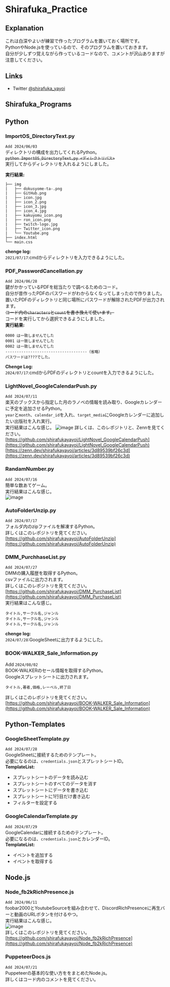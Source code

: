 # Shirafuka_Practice

## Explanation

これは白深やよいが練習で作ったプログラムを置いておく場所です。  
PythonやNode.jsを使っているので、そのプログラムを置いておきます。  
自分が少しずつ覚えながら作っているコードなので、コメントが沢山ありますが注意してください。  

## Links

- Twitter [@shirafuka_yayoi](https://x.com/shirafuka_yayoi)

## Shirafuka_Programs

## Python

### ImportOS_DirectoryText.py

`Add 2024/06/03`  
ディレクトリの構成を出力してくれるPython。  
~~`python ImportOS_DirectoryText,py <ディレクトリパス>`~~  
実行してからディレクトリを入れるようにしました。  

**実行結果:**  

```text
├── img
|   ├── dokusyome-ta-.png
|   ├── GitHub.png
|   ├── icon.jpg
|   ├── icon_2.png
|   ├── icon_3.jpg
|   ├── icon_4.jpg
|   ├── kakuyomu_icon.png
|   ├── ron_icon.png
|   ├── twitch-logo.jpg
|   ├── Twitter_icon.png
|   └── Youtube.png
├── index.html
└── main.css
```

**chenge log:**  
`2021/07/17`:cmdからディレクトリを入力できるようにした。

### PDF_PasswordCancellation.py

`Add 2024/06/28`  
鍵がかかっているPDFを総当たりで調べるためのコード。  
自分が昔作ったPDFのパスワードがわからなくなってしまったので作りました。  
置いたPDFのディレクトリと同じ場所にパスワードが解除されたPDFが出力されます。  
~~コード内の`characters`と`count`を書き換えて使います。~~  
コードを実行してから選択できるようにしました。  
**実行結果:**  

```text
0000 は一致しませんでした
0001 は一致しませんでした
0002 は一致しませんでした
------------------------------------（省略）
パスワードは????でした。
```

**Chenge Log:**  
`2024/07/17`:cmdからPDFのディレクトリとcountを入力できるようにした。

### LightNovel_GoogleCalendarPush.py

`Add 2024/07/11`  
楽天のブックスから指定した月のラノベの情報を読み取り、Googleカレンダーに予定を追加させるPython。  
`year`と`month`、`calendar_id`を入れ、`target_media`にGoogleカレンダーに追加したい出版社を入れ実行。  
実行結果はこんな感じ。
![image](./image/LightNovel_GoogleCalendarPush.png)
詳しくは、このレポジトリと、Zennを見てください。  
[https://github.com/shirafukayayoi/LightNovel_GoogleCalendarPush](https://github.com/shirafukayayoi/LightNovel_GoogleCalendarPush)  
[https://zenn.dev/shirafukayayoi/articles/3d89539bf26c3d](https://zenn.dev/shirafukayayoi/articles/3d89539bf26c3d)

### RandamNumber.py

`Add 2024/07/16`  
簡単な数あてゲーム。  
実行結果はこんな感じ。  
![image](./image/RandamNumber.png)

### AutoFolderUnzip.py

`Add 2024/07/17`  
フォルダ内のzipファイルを解凍するPython。  
詳しくはこのレポジトリを見てください。  
[https://github.com/shirafukayayoi/AutoFolderUnzip](https://github.com/shirafukayayoi/AutoFolderUnzip)

### DMM_PurchhaseList.py

`Add 2024/07/27`  
DMMの購入履歴を取得するPython。  
csvファイルに出力されます。  
詳しくはこのレポジトリを見てください。  
[https://github.com/shirafukayayoi/DMM_PurchaseList](https://github.com/shirafukayayoi/DMM_PurchaseList)  
実行結果はこんな感じ。  

```csv
タイトル,サークル名,ジャンル
タイトル,サークル名,ジャンル
タイトル,サークル名,ジャンル
```

**chenge log:**  
`2024/07/28`:GoogleSheetに出力するようにした。

### BOOK-WALKER_Sale_Information.py

Add `2024/08/02`  
BOOK-WALKERのセール情報を取得するPython。  
Googleスプレットシートに出力されます。  

```csv
タイトル,著者,価格,レーベル,終了日
```

詳しくはこのレポジトリを見てください。  
[https://github.com/shirafukayayoi/BOOK-WALKER_Sale_Information](https://github.com/shirafukayayoi/BOOK-WALKER_Sale_Information)

## Python-Templates

### GoogleSheetTemplate.py

`Add 2024/07/28`  
GoogleSheetに接続するためのテンプレート。  
必要になるのは、`credentials.json`とスプレットシートID。  
**TemplateList:**  

- スプレットシートのデータを読み込む
- スプレットシートのすべてのデータを消す
- スプレットシートにデータを書き込む
- スプレットシートに1行目だけ書き込む
- フィルターを設定する

### GoogleCalendarTemplate.py

`Add 2024/07/29`  
GoogleCalendarに接続するためのテンプレート。  
必要になるのは、`credentials.json`とカレンダーID。  
**TemplateList:**

- イベントを追加する
- イベントを取得する

## Node.js

### Node_fb2kRichPresence.js

`Add 2024/06/11`  
foobar2000とYoutubeSourceを組み合わせて、DiscordRichPresenceに再生バーと動画のURLボタンを付けるやつ。  
実行結果はこんな感じ。  
![image](./image/Node_fb2kRichPresence.png)  
詳しくはこのレポジトリを見てください。  
[https://github.com/shirafukayayoi/Node_fb2kRichPresence](https://github.com/shirafukayayoi/Node_fb2kRichPresence)  

### PuppeteerDocs.js

`Add 2024/07/21`  
Puppeteerの基本的な使い方ををまとめたNode.js。  
詳しくはコード内のコメントを見てください。  
